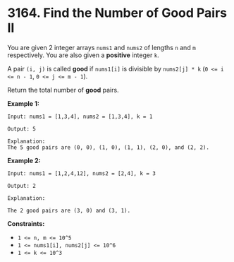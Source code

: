 # 3164. Find the Number of Good Pairs II

You are given 2 integer arrays `nums1` and `nums2` of lengths `n` and `m` respectively. You are also given a **positive** integer `k`.

A pair `(i, j)` is called **good** if `nums1[i]` is divisible by `nums2[j] * k` (`0 <= i <= n - 1`, `0 <= j <= m - 1`).

Return the total number of **good** pairs.

**Example 1:**

```()
Input: nums1 = [1,3,4], nums2 = [1,3,4], k = 1

Output: 5

Explanation:
The 5 good pairs are (0, 0), (1, 0), (1, 1), (2, 0), and (2, 2).
```

**Example 2:**

```()
Input: nums1 = [1,2,4,12], nums2 = [2,4], k = 3

Output: 2

Explanation:

The 2 good pairs are (3, 0) and (3, 1).
```

**Constraints:**

- `1 <= n, m <= 10^5`
- `1 <= nums1[i], nums2[j] <= 10^6`
- `1 <= k <= 10^3`
